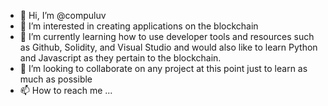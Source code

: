 - 👋 Hi, I’m @compuluv
- 👀 I’m interested in creating applications on the blockchain
- 🌱 I’m currently learning how to use developer tools and resources such as Github, Solidity, and Visual Studio and would also like to learn Python and Javascript as they pertain to the blockchain.
- 💞️ I’m looking to collaborate on any project at this point just to learn as much as possible
- 📫 How to reach me ...

<!---
compuluv/compuluv is a ✨ special ✨ repository because its `README.md` (this file) appears on your GitHub profile.
You can click the Preview link to take a look at your changes.
--->
